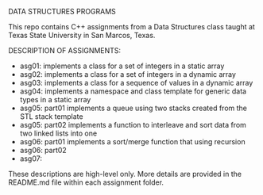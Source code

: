 DATA STRUCTURES PROGRAMS

This repo contains C++ assignments from a Data Structures class taught at Texas State University in San Marcos, Texas.

DESCRIPTION OF ASSIGNMENTS:
- asg01: implements a class for a set of integers in a static array
- asg02: implements a class for a set of integers in a dynamic array
- asg03: implements a class for a sequence of values in a dynamic array
- asg04: implements a namespace and class template for generic data types in a static array 
- asg05: part01 implements a queue using two stacks created from the STL stack template
- asg05: part02 implements a function to interleave and sort data from two linked lists into one
- asg06: part01 implements a sort/merge function that using recursion
- asg06: part02
- asg07:

These descriptions are high-level only. More details are provided in the README.md file within each assignment folder. 
